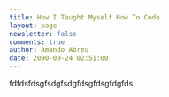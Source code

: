 ```yaml
---
title: How I Taught Myself How To Code
layout: page
newsletter: false
comments: true
author: Amando Abreu
date: 2090-09-24 02:51:00
---
```

fdfdsfdsgfsdgfsdgfdsgfdsgfdgfds